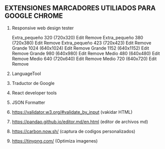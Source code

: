 ## EXTENSIONES MARCADORES UTILIADOS PARA GOOGLE CHROME

1. Responsive web design tester
   
    Extra_pequeño 320     (720x320)	     Edit  Remove
    Extra_pequeño 380     (720x380)	     Edit  Remove
    Extra_pequeño 423     (720x423)	     Edit  Remove
    Grande 1024           (640x1024)	 Edit  Remove
    Grande 1152           (640x1152)	 Edit  Remove
    Grande 980            (640x980)	     Edit  Remove
    Medio 480             (640x480)	     Edit  Remove
    Medio 640             (720x640)	     Edit  Remove
    Medio 720             (640x720)	     Edit  Remove

2. LanguageTool
3. Traductor de Google
4. React developer tools
5. JSON Formatter       
6. https://validator.w3.org/#validate_by_input   (vakidar HTML)
7. https://pandao.github.io/editor.md/en.html    (editor de archivos md)
8. https://carbon.now.sh/                        (captura de codigos personalizados)
9. https://tinypng.com/                          (Optimiza imagenes)



